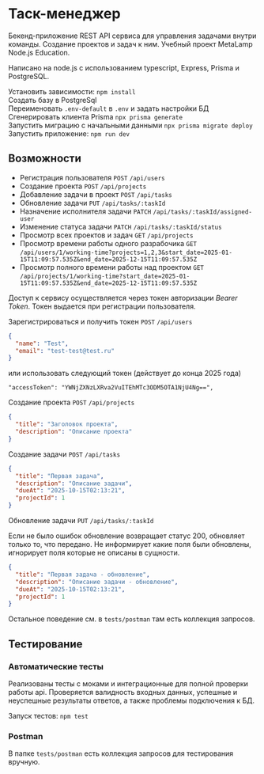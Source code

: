 # Таск-менеджер

Бекенд-приложение REST API сервиса для управления задачами внутри команды. Создание проектов и задач к ним. Учебный проект MetaLamp Node.js Education.

Написано на node.js с использованием typescript, Express, Prisma и PostgreSQL.

Установить зависимости: `npm install`<br>
Создать базу в PostgreSql<br>
Переименовать `.env-default` в `.env` и задать настройки БД<br>
Сгенерировать клиента Prisma `npx prisma generate`<br>
Запустить миграцию с начальными данными `npx prisma migrate deploy`<br>
Запустить приложение: `npm run dev`

## Возможности ##
* Регистрация пользователя `POST` `/api/users`
* Создание проекта `POST` `/api/projects`
* Добавление задачи в проект `POST` `/api/tasks`
* Обновление задачи `PUT` `/api/tasks/:taskId`
* Назначение исполнителя задачи `PATCH` `/api/tasks/:taskId/assigned-user`
* Изменение статуса задачи `PATCH` `/api/tasks/:taskId/status`
* Просмотр всех проектов и задач `GET` `/api/projects`
* Просмотр времени работы одного разрабочика `GET` `/api/users/1/working-time?projects=1,2,3&start_date=2025-01-15T11:09:57.535Z&end_date=2025-12-15T11:09:57.535Z`
* Просмотр полного времени работы над проектом `GET`<br>`/api/projects/1/working-time?start_date=2025-01-15T11:09:57.535Z&end_date=2025-12-15T11:09:57.535Z`

Доступ к сервису осуществляется через токен авторизации *Bearer Token*. Токен выдается при регистрации пользователя.

Зарегистрироваться и получить токен `POST` `/api/users`
```json
{
  "name": "Test",
  "email": "test-test@test.ru"
}
```
или использовать следующий токен (действует до конца 2025 года) 
```
"accessToken": "YWNjZXNzLXRva2VuITEhMTc3ODM5OTA1NjU4Ng==",
```
Создание проекта `POST` `/api/projects`
```json
{
  "title": "Заголовок проекта",
  "description": "Описание проекта"
}
```
Создание задачи `POST` `/api/tasks`
```json
{
  "title": "Первая задача",
  "description": "Описание задачи",
  "dueAt": "2025-10-15T02:13:21",
  "projectId": 1
}
```
Обновление задачи `PUT` `/api/tasks/:taskId`

Если не было ошибок обновление возвращает статус 200, обновляет только то, что передано. Не информирует какие поля были обновлены, игнорирует поля которые не описаны в сущности. 
```json
{
  "title": "Первая задача - обновление",
  "description": "Описание задачи - обновление",
  "dueAt": "2025-10-15T02:13:21",
  "projectId": 1
}
```
Остальное поведение см. в `tests/postman` там есть коллекция запросов.

## Тестирование ##

### Автоматические тесты ###
Реализованы тесты с моками и интеграционные для полной проверки работы api. Проверяется валидность входных данных, успешные и неуспешные результаты ответов, а также проблемы подключения к БД.

Запуск тестов: `npm test`

### Postman ###

В папке `tests/postman` есть коллекция запросов для тестирования вручную.